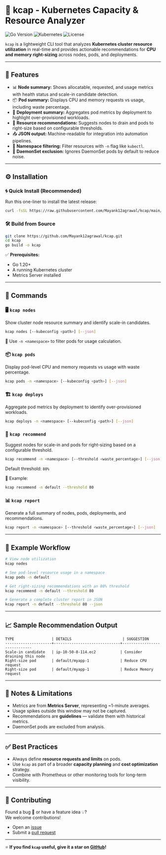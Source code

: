 
# 🌱 kcap - Kubernetes Capacity & Resource Analyzer

![Go Version](https://img.shields.io/badge/Go-1.20+-blue)
![Kubernetes](https://img.shields.io/badge/Kubernetes-Compatible-326CE5?logo=kubernetes)
![License](https://img.shields.io/badge/License-MIT-yellow)

`kcap` is a lightweight CLI tool that analyzes **Kubernetes cluster resource utilization** in real-time and provides actionable recommendations for **CPU and memory right-sizing** across nodes, pods, and deployments.

---

## 🚀 Features

- 📊 **Node summary:** Shows allocatable, requested, and usage metrics with health status and scale-in candidate detection.
- 📦 **Pod summary:** Displays CPU and memory requests vs usage, including waste percentage.
- 🧬 **Deployment summary:** Aggregates pod metrics by deployment to highlight over-provisioned workloads.
- 🧠 **Resource recommendations:** Suggests nodes to drain and pods to right-size based on configurable thresholds.
- 📤 **JSON output:** Machine-readable for integration into automation pipelines.
- 🧹 **Namespace filtering:** Filter resources with `-n` flag like `kubectl`.
- 🚫 **DaemonSet exclusion:** Ignores DaemonSet pods by default to reduce noise.

---

## ⚙️ Installation

### 🌀 Quick Install (Recommended)

Run this one-liner to install the latest release:
```bash
curl -fsSL https://raw.githubusercontent.com/Mayank12agrawal/kcap/main/install.sh | sh
```

### 🛠️ Build from Source

```bash
git clone https://github.com/Mayank12agrawal/kcap.git
cd kcap
go build -o kcap
```

✅ **Prerequisites:**
- Go 1.20+  
- A running Kubernetes cluster  
- Metrics Server installed  

---

## 📘 Commands

### 🖥️ `kcap nodes`
Show cluster node resource summary and identify scale-in candidates.
```bash
kcap nodes [--kubeconfig <path>] [--json]
```
📌 Use `-n <namespace>` to filter pods for usage calculation.

### 📦 `kcap pods`
Display pod-level CPU and memory requests vs usage with waste percentage.
```bash
kcap pods -n <namespace> [--kubeconfig <path>] [--json]
```

### 🏗️ `kcap deploys`
Aggregate pod metrics by deployment to identify over-provisioned workloads.
```bash
kcap deploys -n <namespace> [--kubeconfig <path>] [--json]
```

### 🧠 `kcap recommend`
Suggest nodes for scale-in and pods for right-sizing based on a configurable threshold.
```bash
kcap recommend -n <namespace> [--threshold <waste_percentage>] [--json]
```
Default threshold: `80%`

📌 Example:
```bash
kcap recommend -n default --threshold 80
```

### 📊 `kcap report`
Generate a full summary of nodes, pods, deployments, and recommendations.
```bash
kcap report -n <namespace> [--threshold <waste_percentage>] [--json]
```

---

## 🧪 Example Workflow

```bash
# View node utilization
kcap nodes

# See pod-level resource usage in a namespace
kcap pods -n default

# Get right-sizing recommendations with an 80% threshold
kcap recommend -n default --threshold 80

# Generate a complete cluster report in JSON
kcap report -n default --threshold 80 --json
```

---

## 📈 Sample Recommendation Output

```text
TYPE                 | DETAILS                       | SUGGESTION
---------------------+------------------------------+-----------------------------
Scale-in candidate   | ip-10-50-8-114.ec2           | Consider draining this node
Right-size pod       | default/myapp-1              | Reduce CPU request
Right-size pod       | default/myapp-1              | Reduce Memory request
```

---

## 📌 Notes & Limitations

- Metrics are from **Metrics Server**, representing ~1-minute averages.  
- Usage spikes outside this window may not be captured.  
- Recommendations are **guidelines** — validate them with historical metrics.  
- DaemonSet pods are excluded from analysis.

---

## ✅ Best Practices

- Always define **resource requests and limits** on pods.
- Use `kcap` as part of a broader **capacity planning** and **cost optimization** strategy.
- Combine with Prometheus or other monitoring tools for long-term visibility.

---

## 🤝 Contributing

Found a bug 🐛 or have a feature idea 💡?  
We welcome contributions!

- Open an [issue](https://github.com/Mayank12agrawal/kcap/issues)
- Submit a [pull request](https://github.com/Mayank12agrawal/kcap/pulls)

---

⭐ **If you find `kcap` useful, give it a star on [GitHub](https://github.com/Mayank12agrawal/kcap)!**
